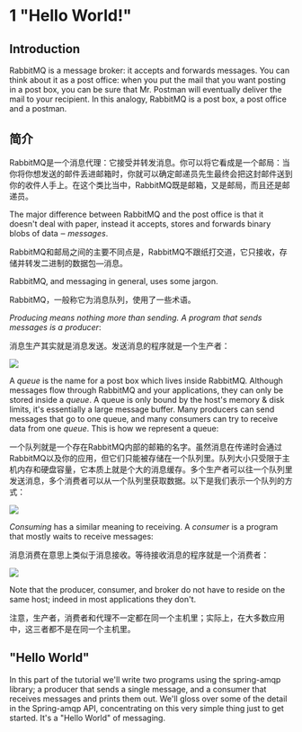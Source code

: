# 1 "Hello World!"

## Introduction

RabbitMQ is a message broker: it accepts and forwards messages. You can think about it as a post office: when you put the mail that you want posting in a post box, you can be sure that Mr. Postman will eventually deliver the mail to your recipient. In this analogy, RabbitMQ is a post box, a post office and a postman.

## 简介

RabbitMQ是一个消息代理：它接受并转发消息。你可以将它看成是一个邮局：当你将你想发送的邮件丢进邮箱时，你就可以确定邮递员先生最终会把这封邮件送到你的收件人手上。在这个类比当中，RabbitMQ既是邮箱，又是邮局，而且还是邮递员。

The major difference between RabbitMQ and the post office is that it doesn't deal with paper, instead it accepts, stores and forwards binary blobs of data ‒ _messages_.

RabbitMQ和邮局之间的主要不同点是，RabbitMQ不跟纸打交道，它只接收，存储并转发二进制的数据包—消息。

RabbitMQ, and messaging in general, uses some jargon.

RabbitMQ，一般称它为消息队列，使用了一些术语。

_Producing means nothing more than sending. A program that sends messages is a producer_:

消息生产其实就是消息发送。发送消息的程序就是一个生产者：

![](http://www.rabbitmq.com/img/tutorials/producer.png)

A _queue_ is the name for a post box which lives inside RabbitMQ. Although messages flow through RabbitMQ and your applications, they can only be stored inside a _queue_. A queue is only bound by the host's memory & disk limits, it's essentially a large message buffer. Many producers can send messages that go to one queue, and many consumers can try to receive data from one _queue_. This is how we represent a queue:

一个队列就是一个存在RabbitMQ内部的邮箱的名字。虽然消息在传递时会通过RabbitMQ以及你的应用，但它们只能被存储在一个队列里。队列大小只受限于主机内存和硬盘容量，它本质上就是个大的消息缓存。多个生产者可以往一个队列里发送消息，多个消费者可以从一个队列里获取数据。以下是我们表示一个队列的方式：

![](http://www.rabbitmq.com/img/tutorials/queue.png)

_Consuming_ has a similar meaning to receiving. A _consumer_ is a program that mostly waits to receive messages:

消息消费在意思上类似于消息接收。等待接收消息的程序就是一个消费者：

![](http://www.rabbitmq.com/img/tutorials/consumer.png)

Note that the producer, consumer, and broker do not have to reside on the same host; indeed in most applications they don't.

注意，生产者，消费者和代理不一定都在同一个主机里；实际上，在大多数应用中，这三者都不是在同一个主机里。

## "Hello World"

In this part of the tutorial we'll write two programs using the spring-amqp library; a producer that sends a single message, and a consumer that receives messages and prints them out. We'll gloss over some of the detail in the Spring-amqp API, concentrating on this very simple thing just to get started. It's a "Hello World" of messaging.



